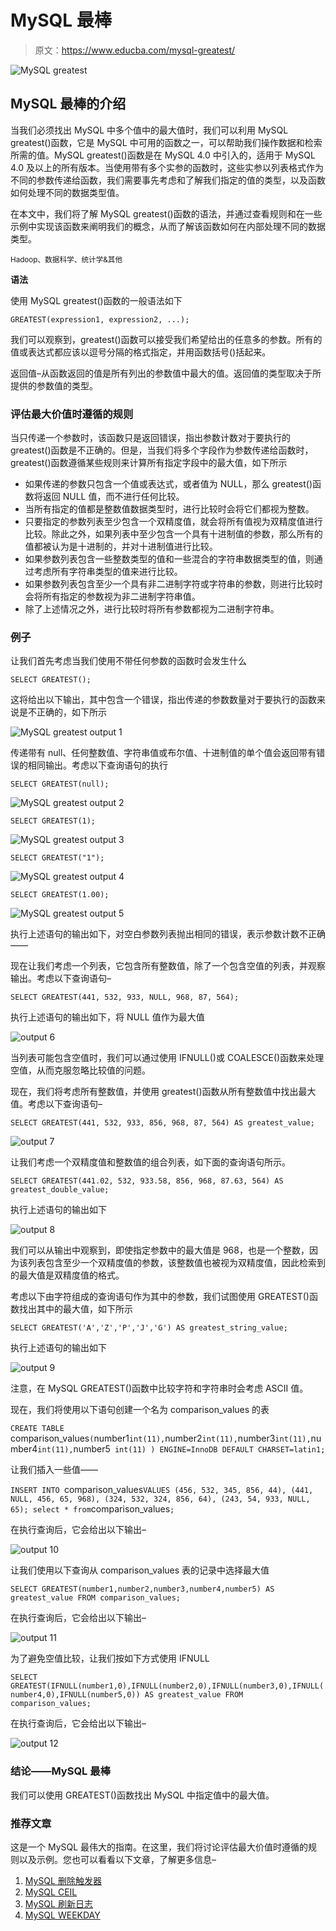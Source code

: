 # MySQL 最棒

> 原文：<https://www.educba.com/mysql-greatest/>

![MySQL greatest](img/12e1c17978cf8305f830bd8b5d15caa9.png)



## MySQL 最棒的介绍

当我们必须找出 MySQL 中多个值中的最大值时，我们可以利用 MySQL greatest()函数，它是 MySQL 中可用的函数之一，可以帮助我们操作数据和检索所需的值。MySQL greatest()函数是在 MySQL 4.0 中引入的，适用于 MySQL 4.0 及以上的所有版本。当使用带有多个实参的函数时，这些实参以列表格式作为不同的参数传递给函数，我们需要事先考虑和了解我们指定的值的类型，以及函数如何处理不同的数据类型值。

在本文中，我们将了解 MySQL greatest()函数的语法，并通过查看规则和在一些示例中实现该函数来阐明我们的概念，从而了解该函数如何在内部处理不同的数据类型。

<small>Hadoop、数据科学、统计学&其他</small>

**语法**

使用 MySQL greatest()函数的一般语法如下

`GREATEST(expression1, expression2, ...);`

我们可以观察到，greatest()函数可以接受我们希望给出的任意多的参数。所有的值或表达式都应该以逗号分隔的格式指定，并用函数括号()括起来。

返回值–从函数返回的值是所有列出的参数值中最大的值。返回值的类型取决于所提供的参数值的类型。

### 评估最大价值时遵循的规则

当只传递一个参数时，该函数只是返回错误，指出参数计数对于要执行的 greatest()函数是不正确的。但是，当我们将多个字段作为参数传递给函数时，greatest()函数遵循某些规则来计算所有指定字段中的最大值，如下所示

*   如果传递的参数只包含一个值或表达式，或者值为 NULL，那么 greatest()函数将返回 NULL 值，而不进行任何比较。
*   当所有指定的值都是整数值数据类型时，进行比较时会将它们都视为整数。
*   只要指定的参数列表至少包含一个双精度值，就会将所有值视为双精度值进行比较。除此之外，如果列表中至少包含一个具有十进制值的参数，那么所有的值都被认为是十进制的，并对十进制值进行比较。
*   如果参数列表包含一些整数类型的值和一些混合的字符串数据类型的值，则通过考虑所有字符串类型的值来进行比较。
*   如果参数列表包含至少一个具有非二进制字符或字符串的参数，则进行比较时会将所有指定的参数视为非二进制字符串值。
*   除了上述情况之外，进行比较时将所有参数都视为二进制字符串。

### 例子

让我们首先考虑当我们使用不带任何参数的函数时会发生什么

`SELECT GREATEST();`

这将给出以下输出，其中包含一个错误，指出传递的参数数量对于要执行的函数来说是不正确的，如下所示

![MySQL greatest output 1](img/07fd39b3885703ec147ada770a98ea8f.png)



传递带有 null、任何整数值、字符串值或布尔值、十进制值的单个值会返回带有错误的相同输出。考虑以下查询语句的执行

`SELECT GREATEST(null);`

![MySQL greatest output 2](img/61fa472d24e3eaf06cf353f1b14ab290.png)



`SELECT GREATEST(1);`

![MySQL greatest output 3](img/34f54c4eee3fa247f04bbcd68aaf484d.png)



`SELECT GREATEST("1");`

![MySQL greatest output 4](img/17925805906cbe26990e84f99b8ac5a4.png)



`SELECT GREATEST(1.00);`

![MySQL greatest output 5](img/f44b41c6865c6ea015d8d29038d1fb4f.png)



执行上述语句的输出如下，对空白参数列表抛出相同的错误，表示参数计数不正确——

现在让我们考虑一个列表，它包含所有整数值，除了一个包含空值的列表，并观察输出。考虑以下查询语句–

`SELECT GREATEST(441, 532, 933, NULL, 968, 87, 564);`

执行上述语句的输出如下，将 NULL 值作为最大值

![output 6](img/a3a8c50aaf7490669ce0535a05bfb164.png)



当列表可能包含空值时，我们可以通过使用 IFNULL()或 COALESCE()函数来处理空值，从而克服忽略比较值的问题。

现在，我们将考虑所有整数值，并使用 greatest()函数从所有整数值中找出最大值。考虑以下查询语句–

`SELECT GREATEST(441, 532, 933, 856, 968, 87, 564) AS greatest_value;`

![output 7](img/9adfea49d18c06523bc9f410456c217f.png)



让我们考虑一个双精度值和整数值的组合列表，如下面的查询语句所示。

`SELECT GREATEST(441.02, 532, 933.58, 856, 968, 87.63, 564) AS greatest_double_value;`

执行上述语句的输出如下

![output 8](img/9726ff0a34c505937743c52214f248b4.png)



我们可以从输出中观察到，即使指定参数中的最大值是 968，也是一个整数，因为该列表包含至少一个双精度值的参数，该整数值也被视为双精度值，因此检索到的最大值是双精度值的格式。

考虑以下由字符组成的查询语句作为其中的参数，我们试图使用 GREATEST()函数找出其中的最大值，如下所示

`SELECT GREATEST('A','Z','P','J','G') AS greatest_string_value;`

执行上述语句的输出如下

![output 9](img/d40e1df3660df8f46c43246925db5fa4.png)



注意，在 MySQL GREATEST()函数中比较字符和字符串时会考虑 ASCII 值。

现在，我们将使用以下语句创建一个名为 comparison_values 的表

`CREATE TABLE `comparison_values` (
`number1` int(11),
`number2` int(11),
`number3` int(11),
`number4` int(11),
`number5` int(11)
) ENGINE=InnoDB DEFAULT CHARSET=latin1;`

让我们插入一些值——

`INSERT INTO `comparison_values` VALUES
(456, 532, 345, 856, 44),
(441, NULL, 456, 65, 968),
(324, 532, 324, 856, 64),
(243, 54, 933, NULL, 65);
select * from `comparison_values`;`

在执行查询后，它会给出以下输出–

![output 10](img/4ac6a62d6b6c5062718b708d904f340b.png)



让我们使用以下查询从 comparison_values 表的记录中选择最大值

`SELECT GREATEST(number1,number2,number3,number4,number5) AS greatest_value FROM comparison_values;`

在执行查询后，它会给出以下输出–

![output 11](img/95d59e58a8b99f76386bbdcb4ea57fa4.png)



为了避免空值比较，让我们按如下方式使用 IFNULL

`SELECT GREATEST(IFNULL(number1,0),IFNULL(number2,0),IFNULL(number3,0),IFNULL(number4,0),IFNULL(number5,0)) AS greatest_value FROM comparison_values;`

在执行查询后，它会给出以下输出–

![output 12](img/fd74cb598a012ff7f611dd373ef06011.png)



### 结论——MySQL 最棒

我们可以使用 GREATEST()函数找出 MySQL 中指定值中的最大值。

### 推荐文章

这是一个 MySQL 最伟大的指南。在这里，我们将讨论评估最大价值时遵循的规则以及示例。您也可以看看以下文章，了解更多信息–

1.  [MySQL 删除触发器](https://www.educba.com/mysql-delete-trigger/)
2.  [MySQL CEIL](https://www.educba.com/mysql-ceil/)
3.  [MySQL 刷新日志](https://www.educba.com/mysql-flush-log/)
4.  [MySQL WEEKDAY](https://www.educba.com/mysql-weekday/)





